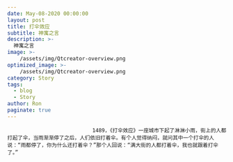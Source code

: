 ```yaml
---
date: May-08-2020 00:00:00
layout: post
title: 打伞效应
subtitle: 神寓之言
description: >-
  神寓之言
image: >-
    /assets/img/Qtcreator-overview.png
optimized_image: >-
    /assets/img/Qtcreator-overview.png
category: Story
tags:
  - blog
  - Story
author: Ron
paginate: true
---
```


							　　1489，《打伞效应》一座城市下起了淋淋小雨，街上的人都打起了伞，当雨渐渐停了之后，人们依旧打着伞。有个人觉得纳闷，就问其中一个打伞的人说：“雨都停了，你为什么还打着伞？”那个人回说：“满大街的人都打着伞，我也就跟着打伞了。”
							
							
						